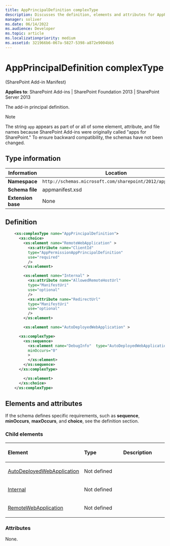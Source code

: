 ```yaml
---
title: AppPrincipalDefinition complexType
description: Discusses the definition, elements and attributes for AppPrincipalDefinition complexType which applies to SharePoint.
manager: soliver
ms.date: 06/14/2022
ms.audience: Developer
ms.topic: article
ms.localizationpriority: medium
ms.assetid: 321966b6-067a-5827-5398-a872e9004bb5
---
```


# AppPrincipalDefinition complexType

(SharePoint Add-in Manifest)

**Applies to**: SharePoint Add-ins | SharePoint Foundation 2013 | SharePoint Server 2013

The add-in principal definition.

> [!NOTE]
> The string `app` appears as part of or all of some element, attribute, and file names because SharePoint Add-ins were originally called "apps for SharePoint." To ensure backward compatibility, the schemas have not been changed.

## Type information

|Information|Location|
|---|---|
| **Namespace**  | `http://schemas.microsoft.com/sharepoint/2012/app/manifest` |
| **Schema file**  | appmanifest.xsd |
| **Extension base**  | None |

## Definition

```XML
    <xs:complexType name="AppPrincipalDefinition">
      <xs:choice>
        <xs:element name="RemoteWebApplication" >
          <xs:attribute name="ClientId"
          type="AppPermissionAppPrincipalDefinition"
          use="required"
          />
        </xs:element>

        <xs:element name="Internal" >
          <xs:attribute name="AllowedRemoteHostUrl"
          type="ManifestUri"
          use="optional"
          />
          <xs:attribute name="RedirectUrl"
          type="ManifestUri"
          use="optional"
          />
        </xs:element>

        <xs:element name="AutoDeployedWebApplication" >

      <xs:complexType>
        <xs:sequence>
          <xs:element name="DebugInfo"  type="AutoDeployedWebApplicationDebugInfoDefinition"
          minOccurs="0"
          >
          </xs:element>
        </xs:sequence>
      </xs:complexType>

        </xs:element>
      </xs:choice>
    </xs:complexType>
```

## Elements and attributes

If the schema defines specific requirements, such as **sequence**, **minOccurs**, **maxOccurs**, and **choice**, see the definition section.

### Child elements

<table>
<colgroup>
<col width="33%" />
<col width="33%" />
<col width="33%" />
</colgroup>
<thead>
<tr class="header">
<th align="left"><p>Element</p></th>
<th align="left"><p>Type</p></th>
<th align="left"><p>Description</p></th>
</tr>
</thead>
<tbody>
<tr class="odd">
<td align="left"><p><a href="autodeployedwebapplication-element-appprincipaldefinition-complextypesharepoint.md">AutoDeployedWebApplication</a></p></td>
<td align="left"><p>Not defined</p></td>
<td align="left"><p></p></td>
</tr>
<tr class="even">
<td align="left"><p><a href="internal-element-appprincipaldefinition-complextypesharepoint-add-in-manifest.md">Internal</a></p></td>
<td align="left"><p>Not defined</p></td>
<td align="left"><p></p></td>
</tr>
<tr class="odd">
<td align="left"><p><a href="remotewebapplication-element-appprincipaldefinition-complextypesharepoint-add-in.md">RemoteWebApplication</a></p></td>
<td align="left"><p>Not defined</p></td>
<td align="left"><p></p></td>
</tr>
</tbody>
</table>



### Attributes

None.
